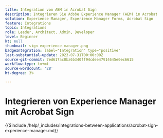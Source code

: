 ```yaml
---
title: Integration von AEM in Acrobat Sign
description: Integrieren Sie Adobe Experience Manager (AEM) in Acrobat Sign, um das Senden von Dokumenten zur Signatur zu optimieren.
solution: Experience Manager, Experience Manager Forms, Acrobat Sign
feature: Integrations
topic: Integrations
role: Leader, Architect, Admin, Developer
level: Beginner
kt: null
thumbnail: sign-experience-manager.png
badgeIntegration: label="Integration" type="positive"
last-substantial-update: 2023-07-31T00:00:00Z
source-git-commit: 7ed617ac0ba6b340ff94cdee47914645e0ec6615
workflow-type: tm+mt
source-wordcount: '28'
ht-degree: 3%

---
```



# Integrieren von Experience Manager mit Acrobat Sign

{{$include /help/_includes/integrations-between-applications/acrobat-sign-experience-manager.md}}
